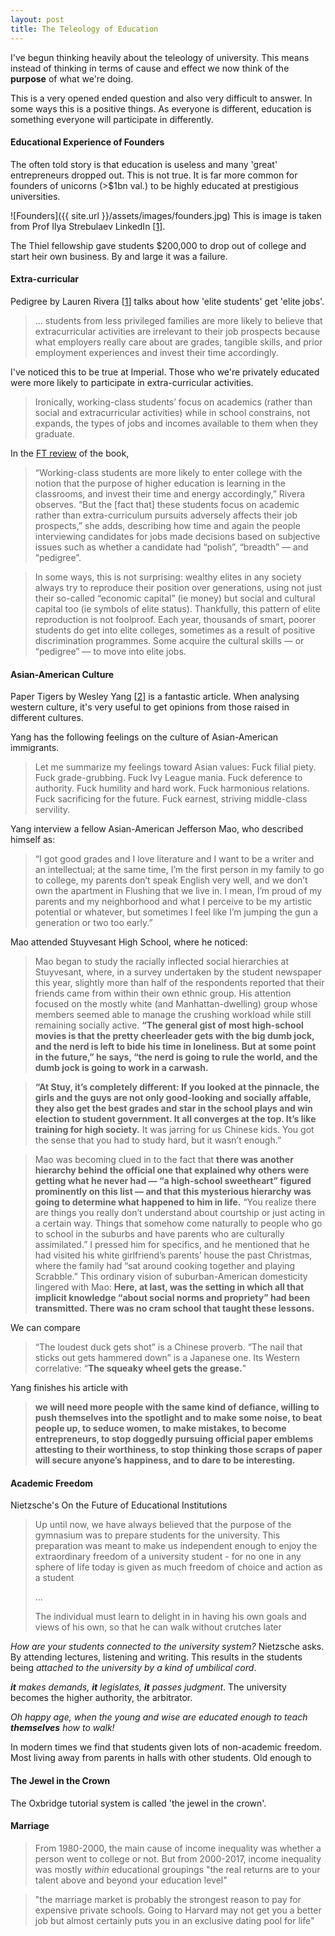 ```yaml
---
layout: post
title: The Teleology of Education
---
```

I've begun thinking heavily about the teleology of university. This means instead of thinking in terms of cause and effect we now think of the **purpose** of what we're doing.

This is a very opened ended question and also very difficult to answer. In some ways this is a positive things. As everyone is different, education is something everyone will participate in differently.

<h4>Educational Experience of Founders</h4>

The often told story is that education is useless and many 'great' entrepreneurs dropped out. This is not true. It is far more common for founders of unicorns (>$1bn val.) to be highly educated at prestigious universities.

![Founders]({{ site.url }}/assets/images/founders.jpg)
This is image is taken from Prof Ilya Strebulaev LinkedIn [[1](https://www.linkedin.com/posts/ilyavcandpe_unicorns-venturecapital-startups-activity-6874740268470554624-IEhP)].

The Thiel fellowship gave students $200,000 to drop out of college and start heir own business. By and large it was a failure.

#### Extra-curricular

Pedigree by Lauren Rivera [[1](https://www.amazon.co.uk/dp/B0175F6HQ8)] talks about how 'elite students' get 'elite jobs'.

>... students from less privileged families are more likely to believe that extracurricular activities are irrelevant to their job prospects because what employers really care about are grades, tangible skills, and prior employment experiences and invest their time accordingly.

I've noticed this to be true at Imperial. Those who we're privately educated were more likely to participate in extra-curricular activities.

>Ironically, working-class students’ focus on academics (rather than social and extracurricular activities) while in school constrains, not expands, the types of jobs and incomes available to them when they graduate.

In the [FT review](https://www.ft.com/content/39628abc-ff2d-11e4-84b2-00144feabdc0) of the book,

>“Working-class students are more likely to enter college with the notion that the purpose of higher education is learning in the classrooms, and invest their time and energy accordingly,” Rivera observes. “But the [fact that] these students focus on academic rather than extra-curriculum pursuits adversely affects their job prospects,” she adds, describing how time and again the people interviewing candidates for jobs made decisions based on subjective issues such as whether a candidate had “polish”, “breadth” — and “pedigree”.

>In some ways, this is not surprising: wealthy elites in any society always try to reproduce their position over generations, using not just their so-called “economic capital” (ie money) but social and cultural capital too (ie symbols of elite status). Thankfully, this pattern of elite reproduction is not foolproof. Each year, thousands of smart, poorer students do get into elite colleges, sometimes as a result of positive discrimination programmes. Some acquire the cultural skills — or “pedigree” — to move into elite jobs.

#### Asian-American Culture
Paper Tigers by Wesley Yang [[2](https://nymag.com/news/features/asian-americans-2011-5/)] is a fantastic article. When analysing western culture, it's very useful to get opinions from those raised in different cultures.

Yang has the following feelings on the culture of Asian-American immigrants.

>Let me summarize my feelings toward Asian values: Fuck filial piety. Fuck grade-grubbing. Fuck Ivy League mania. Fuck deference to authority. Fuck humility and hard work. Fuck harmonious relations. Fuck sacrificing for the future. Fuck earnest, striving middle-class servility.

Yang interview a fellow Asian-American Jefferson Mao, who described himself as:

>“I got good grades and I love literature and I want to be a writer and an intellectual; at the same time, I’m the first person in my family to go to college, my parents don’t speak English very well, and we don’t own the apartment in Flushing that we live in. I mean, I’m proud of my parents and my neighborhood and what I perceive to be my artistic potential or whatever, but sometimes I feel like I’m jumping the gun a generation or two too early.”

Mao attended Stuyvesant High School, where he noticed:

>Mao began to study the racially inflected social hierarchies at Stuyvesant, where, in a survey undertaken by the student newspaper this year, slightly more than half of the respondents reported that their friends came from within their own ethnic group. His attention focused on the mostly white (and Manhattan-dwelling) group whose members seemed able to manage the crushing workload while still remaining socially active. **“The general gist of most high-school movies is that the pretty cheerleader gets with the big dumb jock, and the nerd is left to bide his time in loneliness. But at some point in the future,” he says, “the nerd is going to rule the world, and the dumb jock is going to work in a carwash.**

>**“At Stuy, it’s completely different: If you looked at the pinnacle, the girls and the guys are not only good-looking and socially affable, they also get the best grades and star in the school plays and win election to student government. It all converges at the top. It’s like training for high society.** It was jarring for us Chinese kids. You got the sense that you had to study hard, but it wasn’t enough.”

>Mao was becoming clued in to the fact that **there was another hierarchy behind the official one that explained why others were getting what he never had — “a high-school sweetheart” figured prominently on this list — and that this mysterious hierarchy was going to determine what happened to him in life.** “You realize there are things you really don’t understand about courtship or just acting in a certain way. Things that somehow come naturally to people who go to school in the suburbs and have parents who are culturally assimilated.” I pressed him for specifics, and he mentioned that he had visited his white girlfriend’s parents’ house the past Christmas, where the family had “sat around cooking together and playing Scrabble.” This ordinary vision of suburban-American domesticity lingered with Mao: **Here, at last, was the setting in which all that implicit knowledge “about social norms and propriety” had been transmitted. There was no cram school that taught these lessons.**

We can compare

>“The loudest duck gets shot” is a Chinese proverb. “The nail that sticks out gets hammered down” is a Japanese one. Its Western correlative: “**The squeaky wheel gets the grease.**"

Yang finishes his article with

>**we will need more people with the same kind of defiance, willing to push themselves into the spotlight and to make some noise, to beat people up, to seduce women, to make mistakes, to become entrepreneurs, to stop doggedly pursuing official paper emblems attesting to their worthiness, to stop thinking those scraps of paper will secure anyone’s happiness, and to dare to be interesting.**

#### Academic Freedom
Nietzsche's On the Future of Educational Institutions
>Up until now, we have always believed that the purpose of the gymnasium was to prepare students for the university. This preparation was meant to make us independent enough to enjoy the extraordinary freedom of a university student - for no one in any sphere of life today is given as much freedom of choice and action as a student
>
>...
>
>The individual must learn to delight in in having his own goals and views of his own, so that he can walk without crutches later

*How are your students connected to the university system?* Nietzsche asks. By attending lectures, listening and writing. This results in the students being *attached to the university by a kind of umbilical cord*.

<i>**it** makes demands, **it** legislates, **it** passes judgment</i>. The university becomes the higher authority, the arbitrator.

<i>Oh happy age, when the young and wise are educated enough to teach **themselves** how to walk!</i>

In modern times we find that students given lots of non-academic freedom. Most living away from parents in halls with other students. Old enough to

#### The Jewel in the Crown

The Oxbridge tutorial system is called 'the jewel in the crown'.

#### Marriage

> From 1980-2000, the main cause of income inequality was whether a person went to college or not. But from 2000-2017, income inequality was mostly *within* educational groupings "the real returns are to your talent above and beyond your education level"

> "the marriage market is probably the strongest reason to pay for expensive private schools. Going to Harvard may not get you a better job but almost certainly puts you in an exclusive dating pool for life"
